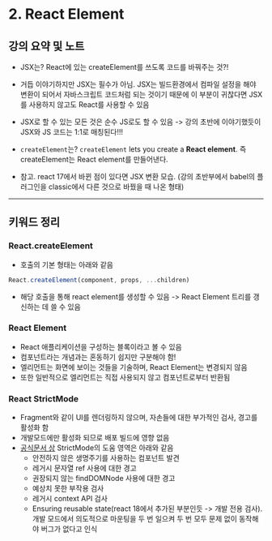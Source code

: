 # 2. React Element

## 강의 요약 및 노트

- JSX는? React에 있는 createElement를 쓰도록 코드를 바꿔주는 것?!
- 거듭 이야기하지만 JSX는 필수가 아님. JSX는 빌드환경에서 컴파일 설정을 해야 변환이 되어서 자바스크립트 코드처럼 되는 것이기 때문에 이 부분이 귀찮다면 JSX를 사용하지 않고도 React를 사용할 수 있음
- JSX로 할 수 있는 모든 것은 순수 JS로도 할 수 있음 -> 강의 초반에 이야기했듯이 JSX와 JS 코드는 1:1로 매칭된다!!!
- `createElement`는? `createElement` lets you create a **React element**. 즉 createElement는 React element를 만들어낸다.

- 참고. react 17에서 바뀐 점이 있다면 JSX 변환 모습. (강의 초반부에서 babel의 플러그인을 classic에서 다른 것으로 바꿨을 때 나온 형태)

---

## 키워드 정리

### React.createElement

- 호출의 기본 형태는 아래와 같음

```javascript
React.createElement(component, props, ...children)
```

- 해당 호출을 통해 react element를 생성할 수 있음 -> React Element 트리를 갱신하는 데 쓸 수 있음

### React Element

- React 애플리케이션을 구성하는 블록이라고 볼 수 있음
- 컴포넌트라는 개념과는 혼동하기 쉽지만 구분해야 함!
- 엘리먼트는 화면에 보이는 것들을 기술하며, React Element는 변경되지 않음
- 또한 일반적으로 엘리먼트는 직접 사용되지 않고 컴포넌트로부터 반환됨

### React StrictMode

- Fragment와 같이 UI를 렌더링하지 않으며, 자손들에 대한 부가적인 검사, 경고를 활성화 함
- 개발모드에만 활성화 되므로 배포 빌드에 영향 없음
- [공식문서 상](https://ko.reactjs.org/docs/strict-mode.html) StrictMode의 도움 영역은 아래와 같음
    - 안전하지 않은 생명주기를 사용하는 컴포넌트 발견
    - 레거시 문자열 ref 사용에 대한 경고
    - 권장되지 않는 findDOMNode 사용에 대한 경고
    - 예상치 못한 부작용 검사
    - 레거시 context API 검사
    - Ensuring reusable state(react 18에서 추가된 부분인듯 -> 개발 전용 검사). 개발 모드에서 의도적으로 마운팅을 두 번 일으켜 두 번 모두 문제 없이 동작해야 버그가 없다고 인식
